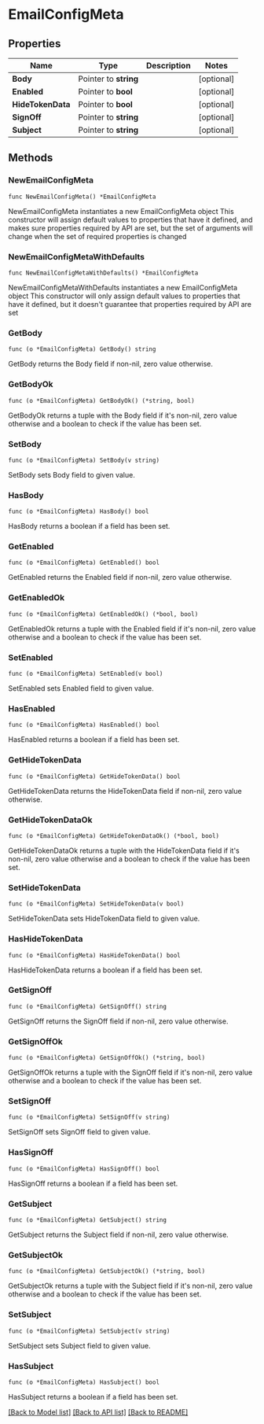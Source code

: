# EmailConfigMeta

## Properties

Name | Type | Description | Notes
------------ | ------------- | ------------- | -------------
**Body** | Pointer to **string** |  | [optional] 
**Enabled** | Pointer to **bool** |  | [optional] 
**HideTokenData** | Pointer to **bool** |  | [optional] 
**SignOff** | Pointer to **string** |  | [optional] 
**Subject** | Pointer to **string** |  | [optional] 

## Methods

### NewEmailConfigMeta

`func NewEmailConfigMeta() *EmailConfigMeta`

NewEmailConfigMeta instantiates a new EmailConfigMeta object
This constructor will assign default values to properties that have it defined,
and makes sure properties required by API are set, but the set of arguments
will change when the set of required properties is changed

### NewEmailConfigMetaWithDefaults

`func NewEmailConfigMetaWithDefaults() *EmailConfigMeta`

NewEmailConfigMetaWithDefaults instantiates a new EmailConfigMeta object
This constructor will only assign default values to properties that have it defined,
but it doesn't guarantee that properties required by API are set

### GetBody

`func (o *EmailConfigMeta) GetBody() string`

GetBody returns the Body field if non-nil, zero value otherwise.

### GetBodyOk

`func (o *EmailConfigMeta) GetBodyOk() (*string, bool)`

GetBodyOk returns a tuple with the Body field if it's non-nil, zero value otherwise
and a boolean to check if the value has been set.

### SetBody

`func (o *EmailConfigMeta) SetBody(v string)`

SetBody sets Body field to given value.

### HasBody

`func (o *EmailConfigMeta) HasBody() bool`

HasBody returns a boolean if a field has been set.

### GetEnabled

`func (o *EmailConfigMeta) GetEnabled() bool`

GetEnabled returns the Enabled field if non-nil, zero value otherwise.

### GetEnabledOk

`func (o *EmailConfigMeta) GetEnabledOk() (*bool, bool)`

GetEnabledOk returns a tuple with the Enabled field if it's non-nil, zero value otherwise
and a boolean to check if the value has been set.

### SetEnabled

`func (o *EmailConfigMeta) SetEnabled(v bool)`

SetEnabled sets Enabled field to given value.

### HasEnabled

`func (o *EmailConfigMeta) HasEnabled() bool`

HasEnabled returns a boolean if a field has been set.

### GetHideTokenData

`func (o *EmailConfigMeta) GetHideTokenData() bool`

GetHideTokenData returns the HideTokenData field if non-nil, zero value otherwise.

### GetHideTokenDataOk

`func (o *EmailConfigMeta) GetHideTokenDataOk() (*bool, bool)`

GetHideTokenDataOk returns a tuple with the HideTokenData field if it's non-nil, zero value otherwise
and a boolean to check if the value has been set.

### SetHideTokenData

`func (o *EmailConfigMeta) SetHideTokenData(v bool)`

SetHideTokenData sets HideTokenData field to given value.

### HasHideTokenData

`func (o *EmailConfigMeta) HasHideTokenData() bool`

HasHideTokenData returns a boolean if a field has been set.

### GetSignOff

`func (o *EmailConfigMeta) GetSignOff() string`

GetSignOff returns the SignOff field if non-nil, zero value otherwise.

### GetSignOffOk

`func (o *EmailConfigMeta) GetSignOffOk() (*string, bool)`

GetSignOffOk returns a tuple with the SignOff field if it's non-nil, zero value otherwise
and a boolean to check if the value has been set.

### SetSignOff

`func (o *EmailConfigMeta) SetSignOff(v string)`

SetSignOff sets SignOff field to given value.

### HasSignOff

`func (o *EmailConfigMeta) HasSignOff() bool`

HasSignOff returns a boolean if a field has been set.

### GetSubject

`func (o *EmailConfigMeta) GetSubject() string`

GetSubject returns the Subject field if non-nil, zero value otherwise.

### GetSubjectOk

`func (o *EmailConfigMeta) GetSubjectOk() (*string, bool)`

GetSubjectOk returns a tuple with the Subject field if it's non-nil, zero value otherwise
and a boolean to check if the value has been set.

### SetSubject

`func (o *EmailConfigMeta) SetSubject(v string)`

SetSubject sets Subject field to given value.

### HasSubject

`func (o *EmailConfigMeta) HasSubject() bool`

HasSubject returns a boolean if a field has been set.


[[Back to Model list]](../README.md#documentation-for-models) [[Back to API list]](../README.md#documentation-for-api-endpoints) [[Back to README]](../README.md)


